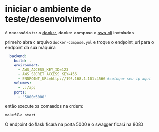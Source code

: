 # iniciar o ambiente de teste/desenvolvimento

é necessário ter o [docker](https://docs.docker.com/get-docker/), docker-compose e [aws-cli](https://docs.aws.amazon.com/cli/latest/userguide/getting-started-install.html#cliv2-linux-install) instalados

primeiro abra o arquivo `docker-compose.yml` e troque o endpoint_url para o endpoint da sua máquina

```yml
  backend:
    build: .
    environment:
      - AWS_ACCESS_KEY_ID=123
      - AWS_SECRET_ACCESS_KEY=456
      - ENDPOINT_URL=http://192.168.1.101:4566 #coloque seu ip aqui
    volumes:
      - .:/app
    ports:
      - "5000:5000"
```

então execute os comandos na ordem:

```sh
makefile start
```

O endpoint do flask ficará na porta 5000 e o swagger ficará na 8080